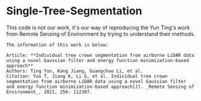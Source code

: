 # Single-Tree-Segmentation
This code is not our work, it's our way of reproducing the Yun Ting's work from Remote Sensing of Environment by trying to understand their methods.
    
    The information of this work is below:

    Article: **Individual tree crown segmentation from airborne LiDAR data using a novel Gaussian filter and energy function minimization-based approach**
    Authors: Ting Yun, Kang Jiang, Guangchao Li, et al.
    Citation: Yun T, Jiang K, Li G, et al. Individual tree crown segmentation from airborne LiDAR data using a novel Gaussian filter and energy function minimization-based approach[J]. _Remote Sensing of Environment_, 2021, 256: 112307.
